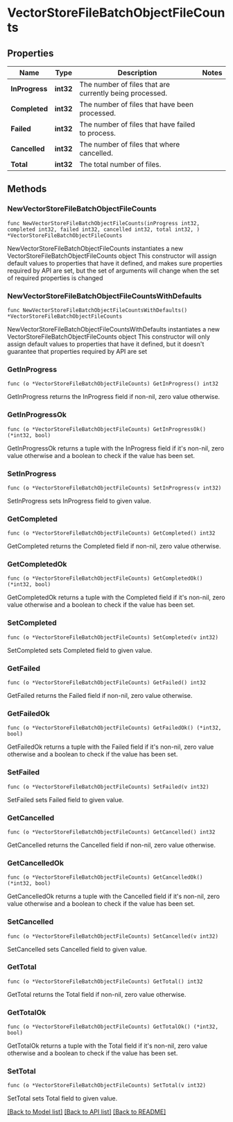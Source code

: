 # VectorStoreFileBatchObjectFileCounts

## Properties

Name | Type | Description | Notes
------------ | ------------- | ------------- | -------------
**InProgress** | **int32** | The number of files that are currently being processed. | 
**Completed** | **int32** | The number of files that have been processed. | 
**Failed** | **int32** | The number of files that have failed to process. | 
**Cancelled** | **int32** | The number of files that where cancelled. | 
**Total** | **int32** | The total number of files. | 

## Methods

### NewVectorStoreFileBatchObjectFileCounts

`func NewVectorStoreFileBatchObjectFileCounts(inProgress int32, completed int32, failed int32, cancelled int32, total int32, ) *VectorStoreFileBatchObjectFileCounts`

NewVectorStoreFileBatchObjectFileCounts instantiates a new VectorStoreFileBatchObjectFileCounts object
This constructor will assign default values to properties that have it defined,
and makes sure properties required by API are set, but the set of arguments
will change when the set of required properties is changed

### NewVectorStoreFileBatchObjectFileCountsWithDefaults

`func NewVectorStoreFileBatchObjectFileCountsWithDefaults() *VectorStoreFileBatchObjectFileCounts`

NewVectorStoreFileBatchObjectFileCountsWithDefaults instantiates a new VectorStoreFileBatchObjectFileCounts object
This constructor will only assign default values to properties that have it defined,
but it doesn't guarantee that properties required by API are set

### GetInProgress

`func (o *VectorStoreFileBatchObjectFileCounts) GetInProgress() int32`

GetInProgress returns the InProgress field if non-nil, zero value otherwise.

### GetInProgressOk

`func (o *VectorStoreFileBatchObjectFileCounts) GetInProgressOk() (*int32, bool)`

GetInProgressOk returns a tuple with the InProgress field if it's non-nil, zero value otherwise
and a boolean to check if the value has been set.

### SetInProgress

`func (o *VectorStoreFileBatchObjectFileCounts) SetInProgress(v int32)`

SetInProgress sets InProgress field to given value.


### GetCompleted

`func (o *VectorStoreFileBatchObjectFileCounts) GetCompleted() int32`

GetCompleted returns the Completed field if non-nil, zero value otherwise.

### GetCompletedOk

`func (o *VectorStoreFileBatchObjectFileCounts) GetCompletedOk() (*int32, bool)`

GetCompletedOk returns a tuple with the Completed field if it's non-nil, zero value otherwise
and a boolean to check if the value has been set.

### SetCompleted

`func (o *VectorStoreFileBatchObjectFileCounts) SetCompleted(v int32)`

SetCompleted sets Completed field to given value.


### GetFailed

`func (o *VectorStoreFileBatchObjectFileCounts) GetFailed() int32`

GetFailed returns the Failed field if non-nil, zero value otherwise.

### GetFailedOk

`func (o *VectorStoreFileBatchObjectFileCounts) GetFailedOk() (*int32, bool)`

GetFailedOk returns a tuple with the Failed field if it's non-nil, zero value otherwise
and a boolean to check if the value has been set.

### SetFailed

`func (o *VectorStoreFileBatchObjectFileCounts) SetFailed(v int32)`

SetFailed sets Failed field to given value.


### GetCancelled

`func (o *VectorStoreFileBatchObjectFileCounts) GetCancelled() int32`

GetCancelled returns the Cancelled field if non-nil, zero value otherwise.

### GetCancelledOk

`func (o *VectorStoreFileBatchObjectFileCounts) GetCancelledOk() (*int32, bool)`

GetCancelledOk returns a tuple with the Cancelled field if it's non-nil, zero value otherwise
and a boolean to check if the value has been set.

### SetCancelled

`func (o *VectorStoreFileBatchObjectFileCounts) SetCancelled(v int32)`

SetCancelled sets Cancelled field to given value.


### GetTotal

`func (o *VectorStoreFileBatchObjectFileCounts) GetTotal() int32`

GetTotal returns the Total field if non-nil, zero value otherwise.

### GetTotalOk

`func (o *VectorStoreFileBatchObjectFileCounts) GetTotalOk() (*int32, bool)`

GetTotalOk returns a tuple with the Total field if it's non-nil, zero value otherwise
and a boolean to check if the value has been set.

### SetTotal

`func (o *VectorStoreFileBatchObjectFileCounts) SetTotal(v int32)`

SetTotal sets Total field to given value.



[[Back to Model list]](../README.md#documentation-for-models) [[Back to API list]](../README.md#documentation-for-api-endpoints) [[Back to README]](../README.md)


